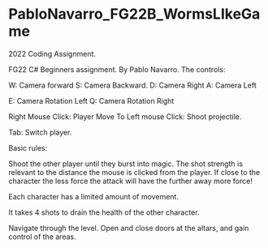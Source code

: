 # PabloNavarro_FG22B_WormsLIkeGame
2022 Coding Assignment. 

FG22 C# Beginners assignment. By Pablo Navarro. 
The controls:

W: Camera forward 
S: Camera Backward. 
D: Camera Right 
A: Camera Left

E: Camera Rotation Left 
Q: Camera Rotation Right

Right Mouse Click: Player Move To Left mouse Click: Shoot projectile.

Tab: Switch player.

Basic rules:

Shoot the other player until they burst into magic. The shot strength is relevant to the distance the mouse is clicked from the player. If close to the character the less force the attack will have the further away more force!

Each character has a limited amount of movement.

It takes 4 shots to drain the health of the other character.

Navigate through the level. Open and close doors at the altars, and gain control of the areas.

